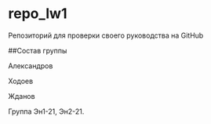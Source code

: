 # repo_lw1
Репозиторий для проверки своего руководства на GitHub

##Состав группы

Александров 

Ходоев

Жданов

Группа Эн1-21, Эн2-21.

